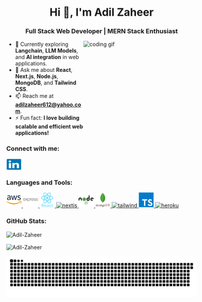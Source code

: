 <h1 align="center">Hi 👋, I'm Adil Zaheer</h1>
<h3 align="center">Full Stack Web Developer | MERN Stack Enthusiast</h3>

<img align="right" src="https://media.giphy.com/media/qgQUggAC3Pfv687qPC/giphy.gif" alt="coding gif" width="300" height="250" />

- 🌱 Currently exploring **Langchain**, **LLM Models**, and **AI integration** in web applications.
- 💬 Ask me about **React**, **Next.js**, **Node.js**, **MongoDB**, and **Tailwind CSS**.
- 📫 Reach me at **adilzaheer612@yahoo.com**.
- ⚡ Fun fact: **I love building scalable and efficient web applications!**

<h3 align="left">Connect with me:</h3>
<p align="left">
  <a href="https://www.linkedin.com/in/adil-zaheer/" target="blank">
    <img align="center" src="https://raw.githubusercontent.com/devicons/devicon/master/icons/linkedin/linkedin-original.svg" alt="adilhaq" height="30" width="40" />
  </a>
<!--   <a href="https://www.instagram.com/adil.codes" target="blank">
    <img align="center" src="https://raw.githubusercontent.com/devicons/devicon/master/icons/instagram/instagram-original.svg" alt="adil.codes" height="30" width="40" />
  </a> -->
</p>

<h3 align="left">Languages and Tools:</h3>
<p align="left">
  <a href="https://aws.amazon.com" target="_blank" rel="noreferrer">
    <img src="https://raw.githubusercontent.com/devicons/devicon/master/icons/amazonwebservices/amazonwebservices-original-wordmark.svg" alt="aws" width="40" height="40"/>
  </a>
  <a href="https://expressjs.com" target="_blank" rel="noreferrer">
    <img src="https://raw.githubusercontent.com/devicons/devicon/master/icons/express/express-original-wordmark.svg" alt="express" width="40" height="40"/>
  </a>
  <a href="https://reactjs.org/" target="_blank" rel="noreferrer">
    <img src="https://raw.githubusercontent.com/devicons/devicon/master/icons/react/react-original-wordmark.svg" alt="react" width="40" height="40"/>
  </a>
  <a href="https://nextjs.org/" target="_blank" rel="noreferrer">
    <img src="https://cdn.worldvectorlogo.com/logos/nextjs-2.svg" alt="nextjs" width="40" height="40"/>
  </a>
  <a href="https://nodejs.org" target="_blank" rel="noreferrer">
    <img src="https://raw.githubusercontent.com/devicons/devicon/master/icons/nodejs/nodejs-original-wordmark.svg" alt="nodejs" width="40" height="40"/>
  </a>
  <a href="https://www.mongodb.com/" target="_blank" rel="noreferrer">
    <img src="https://raw.githubusercontent.com/devicons/devicon/master/icons/mongodb/mongodb-original-wordmark.svg" alt="mongodb" width="40" height="40"/>
  </a>
  <a href="https://tailwindcss.com/" target="_blank" rel="noreferrer">
    <img src="https://www.vectorlogo.zone/logos/tailwindcss/tailwindcss-icon.svg" alt="tailwind" width="40" height="40"/>
  </a>
  <a href="https://www.typescriptlang.org/" target="_blank" rel="noreferrer">
    <img src="https://raw.githubusercontent.com/devicons/devicon/master/icons/typescript/typescript-original.svg" alt="typescript" width="40" height="40"/>
  </a>
  <a href="https://heroku.com" target="_blank" rel="noreferrer">
    <img src="https://www.vectorlogo.zone/logos/heroku/heroku-icon.svg" alt="heroku" width="40" height="40"/>
  </a>
</p>

<h3 align="left">GitHub Stats:</h3>
<p align="left">
  <img align="center" src="https://github-readme-stats.vercel.app/api?username=Adil-Zaheer&show_icons=true&locale=en" alt="Adil-Zaheer" />
</p>

<p align="left">
  <img align="center" src="https://github-readme-streak-stats.herokuapp.com/?user=Adil-Zaheer&" alt="Adil-Zaheer" />
</p>

![snake gif](https://github.com/Adil-Zaheer/Adil-Zaheer/blob/output/github-snake-dark.svg)
